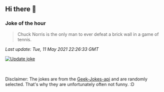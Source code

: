 ## Hi there 👋

### Joke of the hour
<!-- joke -->
>Chuck Norris is the only man to ever defeat a brick wall in a game of tennis.
<!-- /joke -->

*Last update: Tue, 11 May 2021 22:26:33 GMT*

[![Update joke](https://github.com/nclskfm/nclskfm/actions/workflows/joke.yml/badge.svg)](https://github.com/nclskfm/nclskfm/actions/workflows/joke.yml)

<br><br>
Disclaimer: The jokes are from the [Geek-Jokes-api](https://github.com/sameerkumar18/geek-joke-api) and are randomly selected. That's why they are unfortunately often not funny. :D
